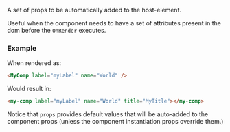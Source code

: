 A set of props to be automatically added to the host-element.

Useful when the component needs to have a set of attributes present in the dom before the `OnRender` executes.

### Example

<docs code="./q-component.docs.tsx#props"/>

When rendered as:

```html
<MyComp label="myLabel" name="World" />
```

Would result in:

```html
<my-comp label="myLabel" name="World" title="MyTitle"></my-comp>
```

Notice that `props` provides default values that will be auto-added to the component props (unless the component instantiation props override them.)
